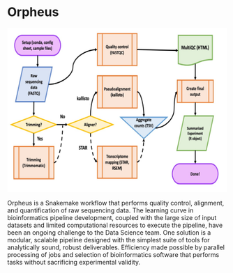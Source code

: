 <h1>Orpheus</h1>

![alt text](img/Orpheus_schema.jpg)

Orpheus is a Snakemake workflow that performs quality control, alignment, and
quantification of raw sequencing data. The learning curve in bioinformatics
pipeline development, coupled with the large size of input datasets and limited
computational resources to execute the pipeline, have been an ongoing challenge
to the Data Science team. One solution is a modular, scalable pipeline designed
with the simplest suite of tools for analytically sound, robust deliverables.
Efficiency made possible by parallel processing of jobs and selection of
bioinformatics software that performs tasks without sacrificing experimental
validity.
